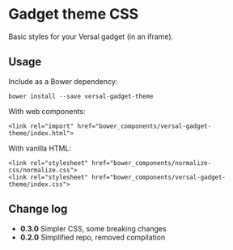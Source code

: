 # Gadget theme CSS

Basic styles for your Versal gadget (in an iframe).

## Usage

Include as a Bower dependency:

    bower install --save versal-gadget-theme

With web components:

    <link rel="import" href="bower_components/versal-gadget-theme/index.html">

With vanilla HTML:

    <link rel="stylesheet" href="bower_components/normalize-css/normalize.css">
    <link rel="stylesheet" href="bower_components/versal-gadget-theme/index.css">

## Change log
- **0.3.0** Simpler CSS, some breaking changes
- **0.2.0** Simplified repo, removed compilation
